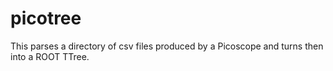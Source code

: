 # picotree

This parses a directory of csv files produced by a Picoscope and turns then into a ROOT TTree.
